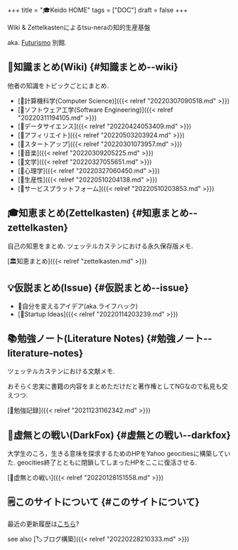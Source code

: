 +++
title = "🎓Keido HOME"
tags = ["DOC"]
draft = false
+++

Wiki & Zettelkastenによるtsu-neraの知的生産基盤

aka. [Futurismo](https://futurismo.biz) 別館.


## 📝知識まとめ(Wiki) {#知識まとめ--wiki}

他者の知識をトピックごとにまとめ.

-   [📂計算機科学(Computer Science)]({{< relref "20220307090518.md" >}})
-   [📁ソフトウェア工学(Software Engineering)]({{< relref "20220311194105.md" >}})
-   [📂データサイエンス]({{< relref "20220424053409.md" >}})
-   [📁アフィリエイト]({{< relref "20220503203924.md" >}})
-   [📂スタートアップ]({{< relref "20220301073957.md" >}})
-   [📁音楽]({{< relref "20220309205225.md" >}})
-   [📁文学]({{< relref "20220327055651.md" >}})
-   [📁心理学]({{< relref "20220327060450.md" >}})
-   [📁生産性]({{< relref "20220510204138.md" >}})
-   [📁サービスプラットフォーム]({{< relref "20220510203853.md" >}})


## 🎓知恵まとめ(Zettelkasten) {#知恵まとめ--zettelkasten}

自己の知恵をまとめ. ツェッテルカステンにおける永久保存版メモ.

[🏛知恵まとめ]({{< relref "zettelkasten.md" >}})


## 💡仮説まとめ(Issue) {#仮説まとめ--issue}

-   🔬自分を変えるアイデア(aka.ライフハック)
-   [🔬Startup Ideas]({{< relref "20220114203239.md" >}})


## 📚勉強ノート(Literature Notes) {#勉強ノート--literature-notes}

ツェッテルカステンにおける文献メモ.

おそらく忠実に書籍の内容をまとめただけだと著作権としてNGなので私見も交えつつ.

[📁勉強記録]({{< relref "20211231162342.md" >}})


## 🦊虚無との戦い(DarkFox) {#虚無との戦い--darkfox}

大学生のころ，生きる意味を探求するためのHPをYahoo geocitiesに構築していた.
geocities終了とともに閉鎖してしまったHPをここに復活させる.

[🦊虚無との戦い]({{< relref "20220128151558.md" >}})


## 🗒このサイトについて {#このサイトについて}

最近の更新履歴は[こちら](https://github.com/tsu-nera/keido/commits/main)?

see also [🏷ブログ構築]({{< relref "20220228210333.md" >}})
